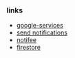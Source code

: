 ### links
* [google-services](https://console.firebase.google.com/u/0/project/drive-shield/settings/general/android:com.rntsexpobare)
* [send notifications](https://console.firebase.google.com/u/0/project/drive-shield/notification/compose?campaignId=8561450464021923300&dupe=true)
* [notifee](https://notifee.app/react-native/docs/integrations/fcm)
* [firestore](https://console.firebase.google.com/u/0/project/drive-shield/database)
